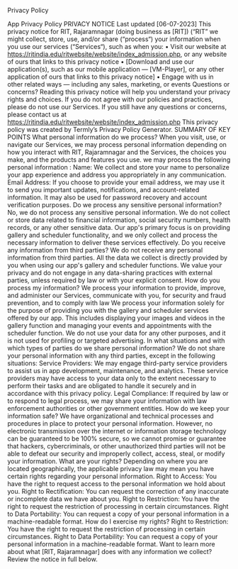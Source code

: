 Privacy Policy

App Privacy Policy PRIVACY NOTICE Last updated [06-07-2023] This privacy notice for RIT, Rajaramnagar (doing business as [RIT]) (“RIT” we might collect, store, use, and/or share (“process“) your information when you use our services (“Services“), such as when you: • Visit our website at https://ritindia.edu/ritwebsite/website/index_admission.php, or any website of ours that links to this privacy notice • [Download and use our application(s), such as our mobile application — [VM-Player], or any other application of ours that links to this privacy notice] • Engage with us in other related ways ― including any sales, marketing, or events Questions or concerns? Reading this privacy notice will help you understand your privacy rights and choices. If you do not agree with our policies and practices, please do not use our Services. If you still have any questions or concerns, please contact us at https://ritindia.edu/ritwebsite/website/index_admission.php This privacy policy was created by Termly’s Privacy Policy Generator. SUMMARY OF KEY POINTS What personal information do we process? When you visit, use, or navigate our Services, we may process personal information depending on how you interact with RIT, Rajaramnagar and the Services, the choices you make, and the products and features you use. we may process the following personal information : Name: We collect and store your name to personalize your app experience and address you appropriately in any communication. Email Address: If you choose to provide your email address, we may use it to send you important updates, notifications, and account-related information. It may also be used for password recovery and account verification purposes. Do we process any sensitive personal information? No, we do not process any sensitive personal information. We do not collect or store data related to financial information, social security numbers, health records, or any other sensitive data. Our app's primary focus is on providing gallery and scheduler functionality, and we only collect and process the necessary information to deliver these services effectively. Do you receive any information from third parties? We do not receive any personal information from third parties. All the data we collect is directly provided by you when using our app's gallery and scheduler functions. We value your privacy and do not engage in any data-sharing practices with external parties, unless required by law or with your explicit consent. How do you process my information? We process your information to provide, improve, and administer our Services, communicate with you, for security and fraud prevention, and to comply with law We process your information solely for the purpose of providing you with the gallery and scheduler services offered by our app. This includes displaying your images and videos in the gallery function and managing your events and appointments with the scheduler function. We do not use your data for any other purposes, and it is not used for profiling or targeted advertising. In what situations and with which types of parties do we share personal information? We do not share your personal information with any third parties, except in the following situations: Service Providers: We may engage third-party service providers to assist us in app development, maintenance, and analytics. These service providers may have access to your data only to the extent necessary to perform their tasks and are obligated to handle it securely and in accordance with this privacy policy. Legal Compliance: If required by law or to respond to legal process, we may share your information with law enforcement authorities or other government entities. How do we keep your information safe? We have organizational and technical processes and procedures in place to protect your personal information. However, no electronic transmission over the internet or information storage technology can be guaranteed to be 100% secure, so we cannot promise or guarantee that hackers, cybercriminals, or other unauthorized third parties will not be able to defeat our security and improperly collect, access, steal, or modify your information. What are your rights? Depending on where you are located geographically, the applicable privacy law may mean you have certain rights regarding your personal information. Right to Access: You have the right to request access to the personal information we hold about you. Right to Rectification: You can request the correction of any inaccurate or incomplete data we have about you. Right to Restriction: You have the right to request the restriction of processing in certain circumstances. Right to Data Portability: You can request a copy of your personal information in a machine-readable format. How do I exercise my rights? Right to Restriction: You have the right to request the restriction of processing in certain circumstances. Right to Data Portability: You can request a copy of your personal information in a machine-readable format. Want to learn more about what [RIT, Rajaramnagar] does with any information we collect? Review the notice in full below.
